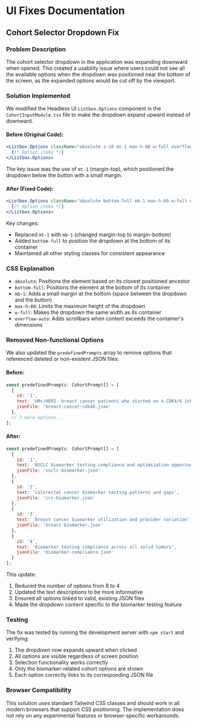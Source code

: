 # UI Fixes Documentation

## Cohort Selector Dropdown Fix

### Problem Description

The cohort selector dropdown in the application was expanding downward when opened. This created a usability issue where users could not see all the available options when the dropdown was positioned near the bottom of the screen, as the expanded options would be cut off by the viewport.

### Solution Implemented

We modified the Headless UI `Listbox.Options` component in the `CohortInputModule.tsx` file to make the dropdown expand upward instead of downward.

#### Before (Original Code):

```jsx
<Listbox.Options className="absolute z-10 mt-1 max-h-60 w-full overflow-auto rounded-md bg-white py-1 text-base shadow-lg ring-1 ring-black ring-opacity-5 focus:outline-none sm:text-sm">
  {/* Option items */}
</Listbox.Options>
```

The key issue was the use of `mt-1` (margin-top), which positioned the dropdown below the button with a small margin.

#### After (Fixed Code):

```jsx
<Listbox.Options className="absolute bottom-full mb-1 max-h-60 w-full overflow-auto rounded-md bg-white py-1 text-base shadow-lg ring-1 ring-black ring-opacity-5 focus:outline-none sm:text-sm">
  {/* Option items */}
</Listbox.Options>
```

Key changes:
- Replaced `mt-1` with `mb-1` (changed margin-top to margin-bottom)
- Added `bottom-full` to position the dropdown at the bottom of its container
- Maintained all other styling classes for consistent appearance

### CSS Explanation

- `absolute`: Positions the element based on its closest positioned ancestor
- `bottom-full`: Positions the element at the bottom of its container
- `mb-1`: Adds a small margin at the bottom (space between the dropdown and the button)
- `max-h-60`: Limits the maximum height of the dropdown
- `w-full`: Makes the dropdown the same width as its container
- `overflow-auto`: Adds scrollbars when content exceeds the container's dimensions

### Removed Non-functional Options

We also updated the `predefinedPrompts` array to remove options that referenced deleted or non-existent JSON files:

#### Before:

```javascript
const predefinedPrompts: CohortPrompt[] = [
  {
    id: '1',
    text: 'HR+/HER2- breast cancer patients who started on a CDK4/6 inhibitor in 1L between 2022 and 2024',
    jsonFile: 'breast-cancer-cdk46.json'
  },
  // 7 more options...
];
```

#### After:

```javascript
const predefinedPrompts: CohortPrompt[] = [
  {
    id: '1',
    text: 'NSCLC biomarker testing compliance and optimization opportunities',
    jsonFile: 'nsclc-biomarker.json'
  },
  {
    id: '2',
    text: 'Colorectal cancer biomarker testing patterns and gaps',
    jsonFile: 'crc-biomarker.json'
  },
  {
    id: '3',
    text: 'Breast cancer biomarker utilization and provider variation',
    jsonFile: 'breast-biomarker.json'
  },
  {
    id: '4',
    text: 'Biomarker testing compliance across all solid tumors',
    jsonFile: 'biomarker-compliance.json'
  }
];
```

This update:
1. Reduced the number of options from 8 to 4
2. Updated the text descriptions to be more informative
3. Ensured all options linked to valid, existing JSON files
4. Made the dropdown content specific to the biomarker testing feature

### Testing

The fix was tested by running the development server with `npm start` and verifying:

1. The dropdown now expands upward when clicked
2. All options are visible regardless of screen position
3. Selection functionality works correctly
4. Only the biomarker-related cohort options are shown
5. Each option correctly links to its corresponding JSON file

### Browser Compatibility

This solution uses standard Tailwind CSS classes and should work in all modern browsers that support CSS positioning. The implementation does not rely on any experimental features or browser-specific workarounds. 
